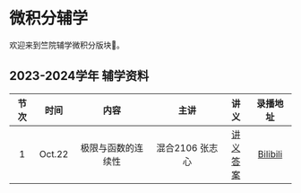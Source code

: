 # 微积分辅学

欢迎来到竺院辅学微积分版块🤗。

## 2023-2024学年 辅学资料

| 节次 |  时间  |   内容   |  主讲  |                         讲义                          | 录播地址 |
| :--: | :----: | :------: | :----: | :---------------------------------------------------: | :------: |
|  1   | Oct.22 | 极限与函数的连续性 | 混合2106 张志心 | [讲义](2024/calculus_lecture1.pdf) <br> [答案](2024/calculus_lecture1_answer.pdf) | [Bilibili](https://www.bilibili.com/video/BV1aw411X7wT) |
